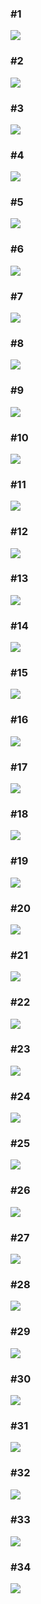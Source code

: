 ### \#1
<img src="https://latex.codecogs.com/gif.latex?\int\tan^3xdx" />

### \#2
<img src="https://latex.codecogs.com/gif.latex?\int_0^{2\pi}\sqrt{1+\cos x}dx" />

### \#3
<img src="https://latex.codecogs.com/gif.latex?\int_0^1\sqrt{\frac{1-x}{1+x}}dx" />

### \#4
<img src="https://latex.codecogs.com/gif.latex?\int_1^2\frac{1}{2^x}dx" />

### \#5
<img src="https://latex.codecogs.com/gif.latex?\int\frac{1}{\sin x}dx" />

### \#6
<img src="https://latex.codecogs.com/gif.latex?\int\frac{1}{\sqrt{1+x^2}}dx" />

### \#7
<img src="https://latex.codecogs.com/gif.latex?\int x\sqrt{x-3}dx" />

### \#8
<img src="https://latex.codecogs.com/gif.latex?\int_{1}^{e} \sqrt{x}logx dx" />

### \#9
<img src="https://latex.codecogs.com/gif.latex?\int\left ( logx \right )^2 dx" />

### \#10
<img src="https://latex.codecogs.com/gif.latex?\int_{0}^{2}\frac{3x^3+12x+1}{x^2+4} dx"/>

### \#11
<img src="https://latex.codecogs.com/gif.latex?\int\frac{1}{x\left ( 1+logx \right )} dx"/>

### \#12
<img src="https://latex.codecogs.com/gif.latex?\int\frac{1}{x-\sqrt{x}} dx"/>

### \#13
<img src="https://latex.codecogs.com/gif.latex?\int_{\frac{3}{4}}^{2} \frac{1}{x^2\sqrt{x-1}} dx"/>

### \#14
<img src="https://latex.codecogs.com/gif.latex?\int \frac{1}{\sqrt{x^2+6x+13}} dx"/>

### \#15
<img src="https://latex.codecogs.com/gif.latex?\int \frac{x}{cos^2x} dx"/>

### \#16
<img src="https://latex.codecogs.com/gif.latex?\int log_2x dx"/>

### \#17
<img src="https://latex.codecogs.com/gif.latex?\int \frac{x-1}{(x+1)(x^2+1)} dx"/>

### \#18
<img src="https://latex.codecogs.com/gif.latex?\int \frac{x+2}{x\left ( x+1 \right )} dx"/>

### \#19
<img src="https://latex.codecogs.com/gif.latex?\int \frac{1}{sin^2x} dx"/>

### \#20
<img src="https://latex.codecogs.com/gif.latex?\int_{0}^{\sqrt{\frac{\pi }{2}}}x^3cos^2x dx"/>

### \#21
<img src="https://latex.codecogs.com/gif.latex?\int tanxlog\left ( cos^2x \right ) dx"/>

### \#22
<img src="https://latex.codecogs.com/gif.latex?\int \frac{1}{cos^3\theta } d\theta "/>

### \#23
<img src="https://latex.codecogs.com/gif.latex?\int \frac{1}{1+sinx} dx"/>

### \#24
<img src="https://latex.codecogs.com/gif.latex?\int x2^x"/>

### \#25
<img src="https://latex.codecogs.com/gif.latex?\int_{2}^{3}\frac{x-1}{x^2}e^x dx"/>

### \#26
<img src="https://latex.codecogs.com/gif.latex?\int \frac{1}{sinxcosx} dx"/>

### \#27
<img src="https://latex.codecogs.com/gif.latex?\int 2^{logx}"/>

### \#28
<img src="https://latex.codecogs.com/gif.latex?\int_{0}^{1}\frac{1}{x^3+1} dx"/>

### \#29
<img src="https://latex.codecogs.com/gif.latex?\int_{0}^{2}\sqrt{x^2-2x+1}dx"/>

### \#30
<img src="https://latex.codecogs.com/gif.latex?\int \frac{1}{cos^4x}dx"/>

### \#31
<img src="https://latex.codecogs.com/gif.latex?\int_{-1}^{1}\frac{x^2}{1+e^x}dx"/>

### \#32
<img src="https://latex.codecogs.com/gif.latex?\int \frac{sin\frac{1}{x}}{x^3} dx"/>

### \#33
<img src="https://latex.codecogs.com/gif.latex?\int \frac{\sqrt{tanx}}{sin2x} dx"/>

### \#34
<img src="https://latex.codecogs.com/gif.latex?\int xe^xsinx dx"/>
